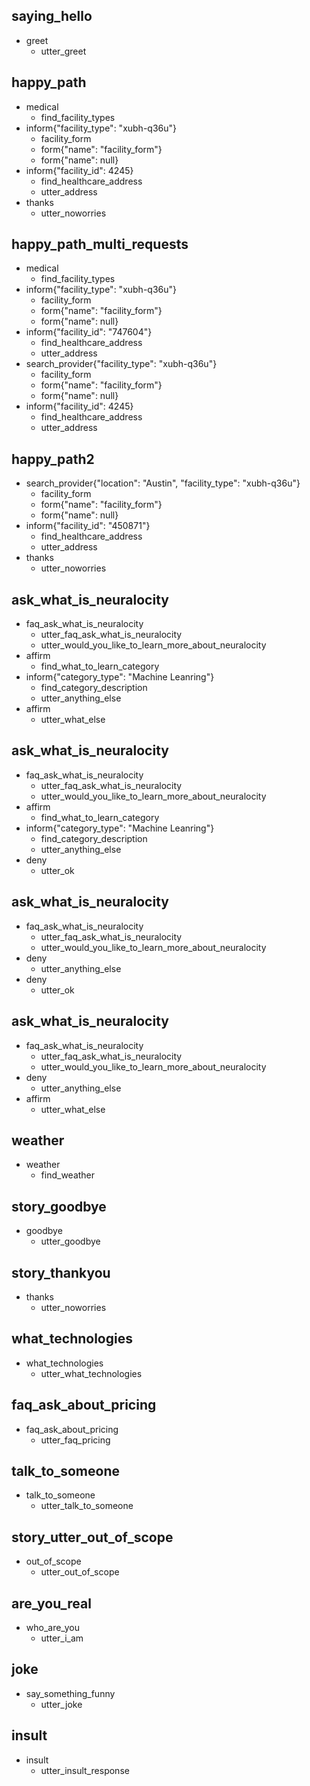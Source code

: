 ## saying_hello
* greet
    - utter_greet

## happy_path
* medical
    - find_facility_types
* inform{"facility_type": "xubh-q36u"}    
    - facility_form
    - form{"name": "facility_form"}
    - form{"name": null}
* inform{"facility_id": 4245}
    - find_healthcare_address
    - utter_address
* thanks
    - utter_noworries

## happy_path_multi_requests
* medical
    - find_facility_types
* inform{"facility_type": "xubh-q36u"}
    - facility_form
    - form{"name": "facility_form"}
    - form{"name": null}
* inform{"facility_id": "747604"}
    - find_healthcare_address
    - utter_address
* search_provider{"facility_type": "xubh-q36u"}
    - facility_form
    - form{"name": "facility_form"}
    - form{"name": null}
* inform{"facility_id": 4245}   
    - find_healthcare_address
    - utter_address

## happy_path2
* search_provider{"location": "Austin", "facility_type": "xubh-q36u"}
    - facility_form
    - form{"name": "facility_form"}
    - form{"name": null}
* inform{"facility_id": "450871"}
    - find_healthcare_address
    - utter_address
* thanks
    - utter_noworries

## ask_what_is_neuralocity
* faq_ask_what_is_neuralocity
    - utter_faq_ask_what_is_neuralocity
    - utter_would_you_like_to_learn_more_about_neuralocity
* affirm
    - find_what_to_learn_category
* inform{"category_type": "Machine Leanring"}
    - find_category_description
    - utter_anything_else
* affirm
    - utter_what_else

## ask_what_is_neuralocity
* faq_ask_what_is_neuralocity
    - utter_faq_ask_what_is_neuralocity
    - utter_would_you_like_to_learn_more_about_neuralocity
* affirm
    - find_what_to_learn_category
* inform{"category_type": "Machine Leanring"}
    - find_category_description
    - utter_anything_else
* deny
    - utter_ok

## ask_what_is_neuralocity
* faq_ask_what_is_neuralocity
    - utter_faq_ask_what_is_neuralocity
    - utter_would_you_like_to_learn_more_about_neuralocity
* deny
    - utter_anything_else
* deny
    - utter_ok

## ask_what_is_neuralocity
* faq_ask_what_is_neuralocity
    - utter_faq_ask_what_is_neuralocity
    - utter_would_you_like_to_learn_more_about_neuralocity
* deny
    - utter_anything_else
* affirm
    - utter_what_else

## weather
* weather
    - find_weather

## story_goodbye
* goodbye
    - utter_goodbye

## story_thankyou
* thanks
    - utter_noworries

## what_technologies
* what_technologies
    - utter_what_technologies

## faq_ask_about_pricing
* faq_ask_about_pricing
    - utter_faq_pricing

## talk_to_someone
* talk_to_someone
    - utter_talk_to_someone

## story_utter_out_of_scope
* out_of_scope
    - utter_out_of_scope

## are_you_real
* who_are_you
    - utter_i_am

## joke
* say_something_funny
    - utter_joke

## insult
* insult
    - utter_insult_response
